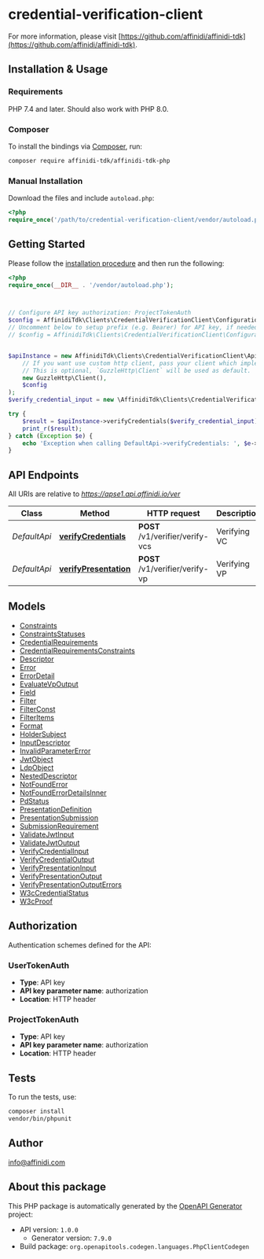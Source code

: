 # credential-verification-client


For more information, please visit [https://github.com/affinidi/affinidi-tdk](https://github.com/affinidi/affinidi-tdk).

## Installation & Usage

### Requirements

PHP 7.4 and later.
Should also work with PHP 8.0.

### Composer

To install the bindings via [Composer](https://getcomposer.org/), run:

```bash
composer require affinidi-tdk/affinidi-tdk-php
```

### Manual Installation

Download the files and include `autoload.php`:

```php
<?php
require_once('/path/to/credential-verification-client/vendor/autoload.php');
```

## Getting Started

Please follow the [installation procedure](#installation--usage) and then run the following:

```php
<?php
require_once(__DIR__ . '/vendor/autoload.php');



// Configure API key authorization: ProjectTokenAuth
$config = AffinidiTdk\Clients\CredentialVerificationClient\Configuration::getDefaultConfiguration()->setApiKey('authorization', 'YOUR_API_KEY');
// Uncomment below to setup prefix (e.g. Bearer) for API key, if needed
// $config = AffinidiTdk\Clients\CredentialVerificationClient\Configuration::getDefaultConfiguration()->setApiKeyPrefix('authorization', 'Bearer');


$apiInstance = new AffinidiTdk\Clients\CredentialVerificationClient\Api\DefaultApi(
    // If you want use custom http client, pass your client which implements `GuzzleHttp\ClientInterface`.
    // This is optional, `GuzzleHttp\Client` will be used as default.
    new GuzzleHttp\Client(),
    $config
);
$verify_credential_input = new \AffinidiTdk\Clients\CredentialVerificationClient\Model\VerifyCredentialInput(); // \AffinidiTdk\Clients\CredentialVerificationClient\Model\VerifyCredentialInput | VerifyCredentials

try {
    $result = $apiInstance->verifyCredentials($verify_credential_input);
    print_r($result);
} catch (Exception $e) {
    echo 'Exception when calling DefaultApi->verifyCredentials: ', $e->getMessage(), PHP_EOL;
}

```

## API Endpoints

All URIs are relative to *https://apse1.api.affinidi.io/ver*

Class | Method | HTTP request | Description
------------ | ------------- | ------------- | -------------
*DefaultApi* | [**verifyCredentials**](docs/Api/DefaultApi.md#verifycredentials) | **POST** /v1/verifier/verify-vcs | Verifying VC
*DefaultApi* | [**verifyPresentation**](docs/Api/DefaultApi.md#verifypresentation) | **POST** /v1/verifier/verify-vp | Verifying VP

## Models

- [Constraints](docs/Model/Constraints.md)
- [ConstraintsStatuses](docs/Model/ConstraintsStatuses.md)
- [CredentialRequirements](docs/Model/CredentialRequirements.md)
- [CredentialRequirementsConstraints](docs/Model/CredentialRequirementsConstraints.md)
- [Descriptor](docs/Model/Descriptor.md)
- [Error](docs/Model/Error.md)
- [ErrorDetail](docs/Model/ErrorDetail.md)
- [EvaluateVpOutput](docs/Model/EvaluateVpOutput.md)
- [Field](docs/Model/Field.md)
- [Filter](docs/Model/Filter.md)
- [FilterConst](docs/Model/FilterConst.md)
- [FilterItems](docs/Model/FilterItems.md)
- [Format](docs/Model/Format.md)
- [HolderSubject](docs/Model/HolderSubject.md)
- [InputDescriptor](docs/Model/InputDescriptor.md)
- [InvalidParameterError](docs/Model/InvalidParameterError.md)
- [JwtObject](docs/Model/JwtObject.md)
- [LdpObject](docs/Model/LdpObject.md)
- [NestedDescriptor](docs/Model/NestedDescriptor.md)
- [NotFoundError](docs/Model/NotFoundError.md)
- [NotFoundErrorDetailsInner](docs/Model/NotFoundErrorDetailsInner.md)
- [PdStatus](docs/Model/PdStatus.md)
- [PresentationDefinition](docs/Model/PresentationDefinition.md)
- [PresentationSubmission](docs/Model/PresentationSubmission.md)
- [SubmissionRequirement](docs/Model/SubmissionRequirement.md)
- [ValidateJwtInput](docs/Model/ValidateJwtInput.md)
- [ValidateJwtOutput](docs/Model/ValidateJwtOutput.md)
- [VerifyCredentialInput](docs/Model/VerifyCredentialInput.md)
- [VerifyCredentialOutput](docs/Model/VerifyCredentialOutput.md)
- [VerifyPresentationInput](docs/Model/VerifyPresentationInput.md)
- [VerifyPresentationOutput](docs/Model/VerifyPresentationOutput.md)
- [VerifyPresentationOutputErrors](docs/Model/VerifyPresentationOutputErrors.md)
- [W3cCredentialStatus](docs/Model/W3cCredentialStatus.md)
- [W3cProof](docs/Model/W3cProof.md)

## Authorization

Authentication schemes defined for the API:
### UserTokenAuth

- **Type**: API key
- **API key parameter name**: authorization
- **Location**: HTTP header


### ProjectTokenAuth

- **Type**: API key
- **API key parameter name**: authorization
- **Location**: HTTP header


## Tests

To run the tests, use:

```bash
composer install
vendor/bin/phpunit
```

## Author

info@affinidi.com

## About this package

This PHP package is automatically generated by the [OpenAPI Generator](https://openapi-generator.tech) project:

- API version: `1.0.0`
    - Generator version: `7.9.0`
- Build package: `org.openapitools.codegen.languages.PhpClientCodegen`
